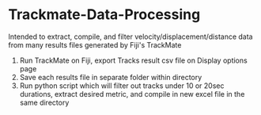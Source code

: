 # Trackmate-Data-Processing
 Intended to extract, compile, and filter velocity/displacement/distance data from many results files generated by Fiji's TrackMate

1. Run TrackMate on Fiji, export Tracks result csv file on Display options page
2. Save each results file in separate folder within directory
3. Run python script which will filter out tracks under 10 or 20sec durations, extract desired metric, and compile in new excel file in the same directory